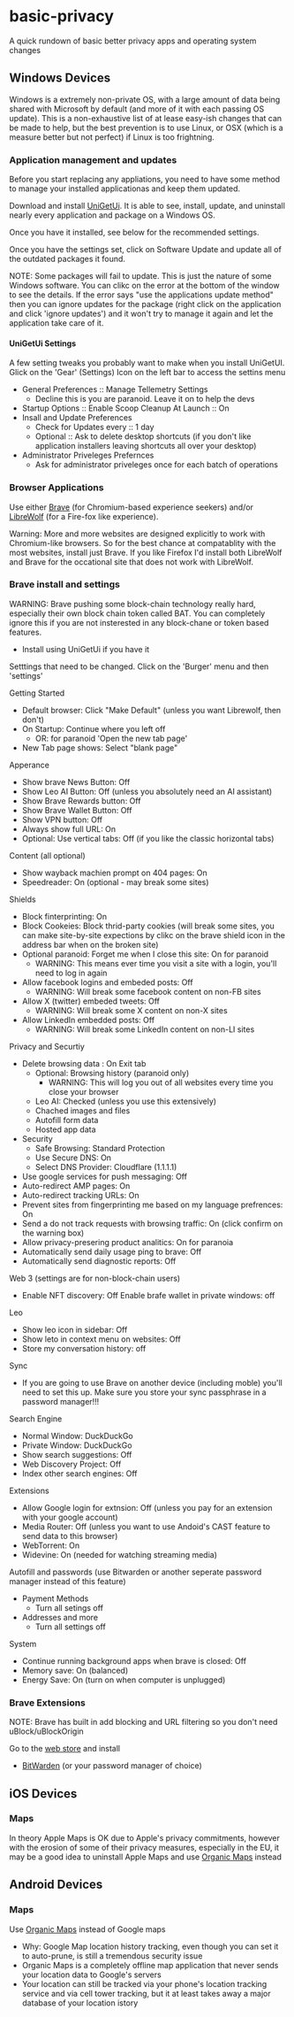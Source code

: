 # basic-privacy
A quick rundown of basic better privacy apps and operating system changes

## Windows Devices

Windows is a extremely non-private OS, with a large amount of data being shared with Microsoft by default (and more of it with each passing OS update).  This is a non-exhaustive list of at lease easy-ish changes that can be made to help, but the best prevention is to use Linux, or OSX (which is a measure better but not perfect) if Linux is too frightning.

### Application management and updates

Before you start replacing any appliations, you need to have some method to manage your installed applicationas and keep them updated.  

Download and install [UniGetUi](https://github.com/marticliment/UniGetUI/releases/latest).  It is able to see, install, update, and uninstall nearly every application and package on a Windows OS.

Once you have it installed, see below for the recommended settings.  

Once you have the settings set, click on Software Update and update all of the outdated packages it found.

NOTE: Some packages will fail to update.  This is just the nature of some Windows software.  You can clikc on the error at the bottom of the window to see the details.  If the error says "use the applications update method" then you can ignore updates for the package (right click on the application and click 'ignore updates') and it won't try to manage it again and let the application take care of it.

#### UniGetUi Settings

A few setting tweaks you probably want to make when you install UniGetUI.  Glick on the 'Gear' (Settings) Icon on the left bar to access the settins menu

* General Preferences :: Manage Tellemetry Settings
  * Decline this is you are paranoid.  Leave it on to help the devs
* Startup Options :: Enable Scoop Cleanup At Launch :: On
* Insall and Update Preferences 
    * Check for Updates every :: 1 day
    * Optional :: Ask to delete desktop shortcuts (if you don't like application installers leaving shortcuts all over your desktop)
* Administrator Priveleges Prefernces
    * Ask for administrator priveleges once for each batch of operations


### Browser Applications

Use either [Brave](https://brave.com/download/) (for Chromium-based experience seekers) and/or [LibreWolf](https://librewolf.net/installation/windows/) (for a Fire-fox like experience).

Warning: More and more websites are designed explicitly to work with Chromium-like browsers.  So for the best chance at compatablity with the most websites, install just Brave.  If you like Firefox I'd install both LibreWolf and Brave for the occational site that does not work with LibreWolf.  

### Brave install and settings

WARNING: Brave pushing some block-chain technology really hard, especially their own block chain token called BAT.  You can completely ignore this if you are not insterested in any block-chane or token based features. 

* Install using UniGetUi if you have it

Setttings that need to be changed.  Click on the 'Burger' menu and then 'settings'

Getting Started

* Default browser: Click "Make Default" (unless you want Librewolf, then don't)
* On Startup: Continue where you left off
    * OR: for paranoid 'Open the new tab page'
* New Tab page shows: Select "blank page"

Apperance

* Show brave News Button: Off
* Show Leo AI Button: Off (unless you absolutely need an AI assistant)
* Show Brave Rewards button: Off
* Show Brave Wallet Button: Off
* Show VPN button: Off
* Always show full URL: On
* Optional: Use vertical tabs: Off (if you like the classic horizontal tabs)

Content (all optional)
* Show wayback machien prompt on 404 pages: On
* Speedreader: On (optional - may break some sites)

Shields
* Block finterprinting: On
* Block Cookeies: Block thrid-party cookies (will break some sites, you can make site-by-site expections by clikc on the brave shield icon in the address bar when on the broken site)
* Optional paranoid: Forget me when I close this site: On for paranoid
  * WARNING: This means ever time you visit a site with a login, you'll need to log in again
* Allow facebook logins and embeded posts: Off
  * WARNING: Will break some facebook content on non-FB sites
* Allow X (twitter) embeded tweets: Off
  * WARNING: Will break some X content on non-X sites
* Allow LinkedIn embedded posts: Off
  * WARNING: Will break some LinkedIn content on non-LI sites

Privacy and Securtiy

* Delete browsing data : On Exit tab
  * Optional: Browsing history (paranoid only)
    * WARNING: This will log you out of all websites every time you close your browser
  * Leo AI: Checked (unless you use this extensively)
  * Chached images and files
  * Autofill form data
  * Hosted app data
* Security
  * Safe Browsing: Standard Protection
  * Use Secure DNS: On
  * Select DNS Provider: Cloudflare (1.1.1.1)
* Use google services for push messaging: Off
* Auto-redirect AMP pages: On
* Auto-redirect tracking URLs: On
* Prevent sites from fingerprinting me based on my language prefrences: On
* Send a do not track requests with browsing traffic: On (click confirm on the warning box)
* Allow privacy-presering product analitics: On for paranoia
* Automatically send daily usage ping to brave: Off
* Automatically send diagnostic reports: Off

Web 3 (settings are for non-block-chain users)
* Enable NFT discovery: Off
Enable brafe wallet in private windows: off

Leo
* Show leo icon in sidebar: Off
* Show leto in context menu on websites: Off
* Store my conversation history: off

Sync
* If you are going to use Brave on another device (including moble) you'll need to set this up.  Make sure you store your sync passphrase in a password manager!!!

Search Engine
* Normal Window: DuckDuckGo
* Private Window: DuckDuckGo
* Show search suggestions: Off
* Web Discovery Project: Off
* Index other search engines: Off

Extensions
* Allow Google login for extnsion: Off (unless you pay for an extension with your google account)
* Media Router: Off (unless you want to use Andoid's CAST feature to send data to this browser)
* WebTorrent: On
* Widevine: On (needed for watching streaming media)

Autofill and passwords (use Bitwarden or another seperate password manager instead of this feature)
* Payment Methods
  * Turn all setings off
* Addresses and more
  * Turn all settings off

System
* Continue running background apps when brave is closed: Off
* Memory save: On (balanced)
* Energy Save: On (turn on when computer is unplugged)

### Brave Extensions

NOTE: Brave has built in add blocking and URL filtering so you don't need uBlock/uBlockOrigin

Go to the [web store](https://chrome.google.com/webstore/category/extensions) and install

* [BitWarden](https://chromewebstore.google.com/detail/bitwarden-password-manage/nngceckbapebfimnlniiiahkandclblb) (or your password manager of choice)

## iOS Devices

### Maps

In theory Apple Maps is OK due to Apple's privacy commitments, however with the erosion of some of their privacy measures, especially in the EU, it may be a good idea to uninstall Apple Maps and use [Organic Maps](https://apps.apple.com/us/app/organic-maps-offline-map/id1567437057) instead

## Android Devices

### Maps

Use [Organic Maps](https://play.google.com/store/apps/details?id=app.organicmaps&hl=en-US&pli=1) instead of Google maps

* Why: Google Map location history tracking, even though you can set it to auto-prune, is still a tremendous security issue
* Organic Maps is a completely offline map application that never sends your location data to Google's servers
* Your location can still be tracked via your phone's location tracking service and via cell tower tracking, but it at least takes away a major database of your location istory